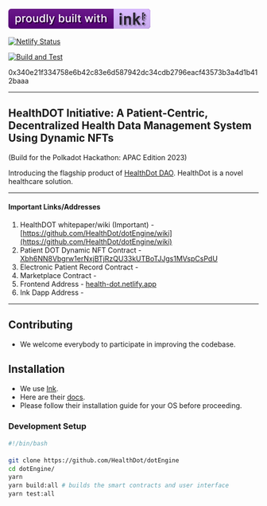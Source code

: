 [![Built with ink!](https://raw.githubusercontent.com/paritytech/ink/master/.images/badge.svg)](https://github.com/paritytech/ink)

[![Netlify Status](https://api.netlify.com/api/v1/badges/2796cdd5-c0ef-4c5f-b181-8f574741ba26/deploy-status)](https://app.netlify.com/sites/lucent-alfajores-62914d/deploys)

[![Build and Test](https://github.com/HealthDot/dotEngine/actions/workflows/Build-and-Test.yml/badge.svg)](https://github.com/HealthDot/dotEngine/actions/workflows/Build-and-Test.yml)

0x340e21f334758e6b42c83e6d587942dc34cdb2796eacf43573b3a4d1b412baaa
****

##   HealthDOT Initiative: A Patient-Centric, Decentralized Health Data Management System Using Dynamic NFTs
(Build for the Polkadot Hackathon: APAC Edition 2023)

Introducing the flagship product of [HealthDot DAO](https://health-dot.netlify.app). HealthDot is a novel healthcare solution.

****

#### Important Links/Addresses
1. HealthDOT whitepaper/wiki (Important) - [https://github.com/HealthDot/dotEngine/wiki](https://github.com/HealthDot/dotEngine/wiki)
1. Patient DOT Dynamic NFT Contract - [Xbh6NN8Vbgrw1erNxjBTjRzQU33kUTBoTJJgs1MVspCsPdU](https://shibuya.subscan.io/account/Xbh6NN8Vbgrw1erNxjBTjRzQU33kUTBoTJJgs1MVspCsPdU)
2. Electronic Patient Record Contract -
3. Marketplace Contract - 
4. Frontend Address - [health-dot.netlify.app](https://health-dot.netlify.app)
5. Ink Dapp Address - []()

****

## Contributing
- We welcome everybody to participate in improving the codebase.


## Installation
- We use [Ink](https://paritytech.github.io/ink/).
- Here are their [docs](https://use.ink/).
- Please follow their installation guide for your OS before proceeding.

### Development Setup
```sh
#!/bin/bash

git clone https://github.com/HealthDot/dotEngine
cd dotEngine/
yarn
yarn build:all # builds the smart contracts and user interface
yarn test:all

```
